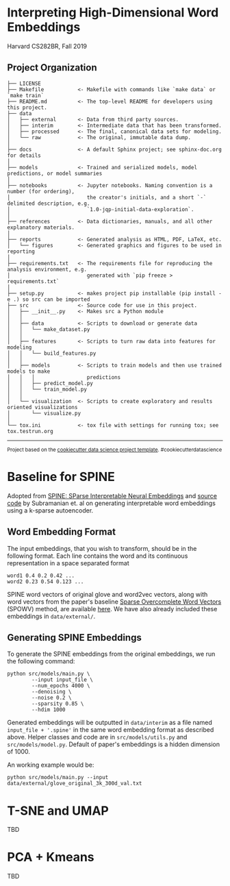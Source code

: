 Interpreting High-Dimensional Word Embeddings
==============================

Harvard CS282BR, Fall 2019

Project Organization
------------

    ├── LICENSE
    ├── Makefile           <- Makefile with commands like `make data` or `make train`
    ├── README.md          <- The top-level README for developers using this project.
    ├── data
    │   ├── external       <- Data from third party sources.
    │   ├── interim        <- Intermediate data that has been transformed.
    │   ├── processed      <- The final, canonical data sets for modeling.
    │   └── raw            <- The original, immutable data dump.
    │
    ├── docs               <- A default Sphinx project; see sphinx-doc.org for details
    │
    ├── models             <- Trained and serialized models, model predictions, or model summaries
    │
    ├── notebooks          <- Jupyter notebooks. Naming convention is a number (for ordering),
    │                         the creator's initials, and a short `-` delimited description, e.g.
    │                         `1.0-jqp-initial-data-exploration`.
    │
    ├── references         <- Data dictionaries, manuals, and all other explanatory materials.
    │
    ├── reports            <- Generated analysis as HTML, PDF, LaTeX, etc.
    │   └── figures        <- Generated graphics and figures to be used in reporting
    │
    ├── requirements.txt   <- The requirements file for reproducing the analysis environment, e.g.
    │                         generated with `pip freeze > requirements.txt`
    │
    ├── setup.py           <- makes project pip installable (pip install -e .) so src can be imported
    ├── src                <- Source code for use in this project.
    │   ├── __init__.py    <- Makes src a Python module
    │   │
    │   ├── data           <- Scripts to download or generate data
    │   │   └── make_dataset.py
    │   │
    │   ├── features       <- Scripts to turn raw data into features for modeling
    │   │   └── build_features.py
    │   │
    │   ├── models         <- Scripts to train models and then use trained models to make
    │   │   │                 predictions
    │   │   ├── predict_model.py
    │   │   └── train_model.py
    │   │
    │   └── visualization  <- Scripts to create exploratory and results oriented visualizations
    │       └── visualize.py
    │
    └── tox.ini            <- tox file with settings for running tox; see tox.testrun.org


--------

<p><small>Project based on the <a target="_blank" href="https://drivendata.github.io/cookiecutter-data-science/">cookiecutter data science project template</a>. #cookiecutterdatascience</small></p>

# Baseline for SPINE 
Adopted from [SPINE: SParse Interpretable Neural Embeddings](https://arxiv.org/pdf/1711.08792.pdf) and [source code](https://github.com/harsh19/SPINE) by Subramanian et. al on generating interpretable word embeddings using a k-sparse autoencoder.

## Word Embedding Format

The input embeddings, that you wish to transform, should be in the following format. Each line contains the word and its continuous representation in a space separated format

```
word1 0.4 0.2 0.42 ...
word2 0.23 0.54 0.123 ...
```

SPINE word vectors of original glove and word2vec vectors, along with word vectors from the paper's baseline [Sparse Overcomplete Word Vectors](https://arxiv.org/abs/1506.02004) (SPOWV) method, are available [here](https://drive.google.com/open?id=1aBXhAqJ3eNjV9WwgC0sUCDr771e2w4I9). We have also already included these embeddings in `data/external/`.

## Generating SPINE Embeddings
To generate the SPINE embeddings from the original embeddings, we run the following command:

```
python src/models/main.py \
        --input input_file \
        --num_epochs 4000 \
        --denoising \
        --noise 0.2 \
        --sparsity 0.85 \
        --hdim 1000
```

Generated embeddings will be outputted in  `data/interim` as a file named `input_file + '.spine'` in the same word embedding format as described above. Helper classes and code are in `src/models/utils.py` and `src/models/model.py`. Default of paper's embeddings is a hidden dimension of 1000.

An working example would be:

```
python src/models/main.py --input data/external/glove_original_3k_300d_val.txt
```

# T-SNE and UMAP
TBD

# PCA + Kmeans
TBD


